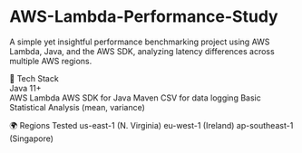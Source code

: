 # AWS-Lambda-Performance-Study
A simple yet insightful performance benchmarking project using AWS Lambda, Java, and the AWS SDK, analyzing latency differences across multiple AWS regions.

🔧 Tech Stack <br />
Java 11+ <br />
AWS Lambda
AWS SDK for Java
Maven
CSV for data logging
Basic Statistical Analysis (mean, variance)

🌍 Regions Tested
us-east-1 (N. Virginia)
eu-west-1 (Ireland)
ap-southeast-1 (Singapore)
